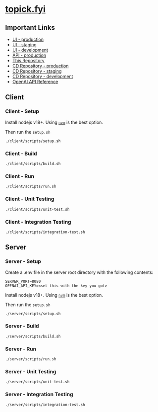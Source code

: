 # [topick.fyi](https://topick.fyi)

## Important Links

- [UI - production](https://topick.fyi)
- [UI - staging](https://stg.topick.fyi)
- [UI - development](https://dev.topick.fyi)
- [API - production](https://services.topick.fyi)
- [This Repository](https://github.com/ExoKomodo/topick)
- [CD Repository - production](https://github.com/ExoKomodo/topick-prd)
- [CD Repository - staging](https://github.com/ExoKomodo/topick-stg)
- [CD Repository - development](https://github.com/ExoKomodo/topick-dev)
- [OpenAI API Reference](https://platform.openai.com/docs/api-reference)

## Client

### Client - Setup

Install nodejs v18+. Using [`nvm`](https://github.com/nvm-sh/nvm) is the best option.

Then run the `setup.sh`

```shell
./client/scripts/setup.sh
```

### Client - Build

```shell
./client/scripts/build.sh
```

### Client - Run

```shell
./client/scripts/run.sh
```

### Client - Unit Testing

```shell
./client/scripts/unit-test.sh
```

### Client - Integration Testing

```shell
./client/scripts/integration-test.sh
```

## Server

### Server - Setup

Create a .env file in the server root directory with the following contents:

```
SERVER_PORT=8080
OPENAI_API_KEY=<set this with the key you got>

```

Install nodejs v18+. Using [`nvm`](https://github.com/nvm-sh/nvm) is the best option.

Then run the `setup.sh`

```shell
./server/scripts/setup.sh
```

### Server - Build

```shell
./server/scripts/build.sh
```

### Server - Run

```shell
./server/scripts/run.sh
```

### Server - Unit Testing

```shell
./server/scripts/unit-test.sh
```

### Server - Integration Testing

```shell
./server/scripts/integration-test.sh
```
